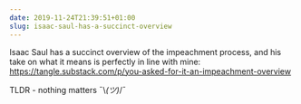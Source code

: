 ```yaml
---
date: 2019-11-24T21:39:51+01:00
slug: isaac-saul-has-a-succinct-overview
---
```

Isaac Saul has a succinct overview of the impeachment process, and his take on what it means is perfectly in line with mine: https://tangle.substack.com/p/you-asked-for-it-an-impeachment-overview

TLDR - nothing matters ¯\\_(ツ)_/¯

